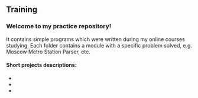 ## Training

### Welcome to my practice repository! 
It contains simple programs which were written during my online courses studying. Each folder contains a module with a specific problem solved, e.g. Moscow Metro Station Parser, etc.

#### Short projects descriptions:
- 
- 
-

